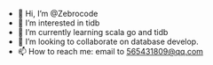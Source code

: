 - 👋 Hi, I’m @Zebrocode
- 👀 I’m interested in tidb
- 🌱 I’m currently learning scala go and tidb
- 💞️ I’m looking to collaborate on database develop.
- 📫 How to reach me: email to 565431809@qq.com

<!---
Zebrocode/Zebrocode is a ✨ special ✨ repository because its `README.md` (this file) appears on your GitHub profile.
You can click the Preview link to take a look at your changes.
--->
